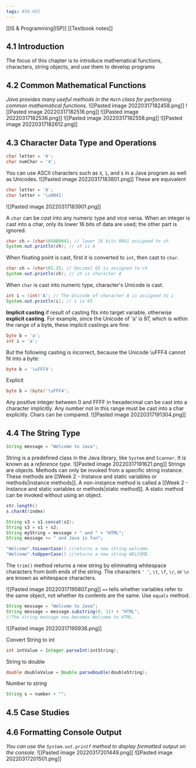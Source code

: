 ```yaml
---
tags: #50.001
---
```

[[IS & Programming|ISP]]
[[Textbook notes]]

## 4.1 Introduction
The focus of this chapter is to introduce mathematical functions, characters, string objects, and use them to develop programs

## 4.2 Common Mathematical Functions
*Java provides many useful methods in the `Math` class for performing common mathematical functions.*
![[Pasted image 20220317182458.png]]
![[Pasted image 20220317182516.png]]
![[Pasted image 20220317182536.png]]
![[Pasted image 20220317182558.png]]
![[Pasted image 20220317182612.png]]

## 4.3 Character Data Type and Operations
```java
char letter = 'A';
char numChar = '4';
```
You can use ASCII characters such as `X`, `1`, and `$` in a Java program as well as Unicodes.
![[Pasted image 20220317183801.png]]
These are equivalent
```java
char letter = 'A';
char letter = '\u0041'
```
![[Pasted image 20220317183901.png]]

A `char` can be *cast* into any numeric type and vice versa. When an integer is cast into a char, only its lower 16 bits of data are used; the other part is ignored.
```java
char ch = (char)0XAB0041; // lower 16 bits 0041 assigned to ch
System.out.println(ch); // ch is A
```
When floating point is cast, first it is converted to `int`, then cast to `char`.
```java
char ch = (char)65.25; // Decimal 65 is assigned to ch
System.out.println(ch); // ch is character A
```
When `char` is cast into numeric type, character's Unicode is cast.
```java
int i = (int)'A'; // The Unicode of character A is assigned to i
System.out.println(i); // i is 65
```

**Implicit casting** if result of casting fits into target variable, otherwise **explicit casting**.
For example, since the Unicode of 'a' is 97, which is within the range of a byte, these implicit castings are fine:
```java
byte b = 'a';
int i = 'a';
```
But the following casting is incorrect, because the Unicode \uFFF4 cannot fit into a byte: 
```java
byte b = '\uFFF4';
```
Explicit
```java
byte b = (byte)'\uFFF4';
```
Any positive integer between 0 and FFFF in hexadecimal can be cast into a character implicitly. Any number not in this range must be cast into a char explicitly.
Chars can be compared.
![[Pasted image 20220317191304.png]]

## 4.4 The String Type
```java
String message = "Welcome to Java";
```
String is a predefined class in the Java library, like `System` and `Scanner`.
It is known as a *reference type*.
![[Pasted image 20220317191621.png]]
Strings are objects. Methods can only be invoked from a specific string instance. These methods are [[Week 2 - Instance and static variables or methods|instance methods]]. A non-instance method is called a [[Week 2 - Instance and static variables or methods|static method]]. A static method can be invoked without using an object. 
```java
str.length()
s.charAt(index)
```
```java
String s3 = s1.concat(s2);
String s3 = s1 + s2;
String myString = message + " and " + "HTML";
String message += " and Java is fun";
```
```java
"Welcome".toLowerCase() //returns a new string welcome.
"Welcome".toUpperCase() //returns a new string WELCOME.
```

The `trim()` method returns a new string by eliminating whitespace characters from both ends of the string. The characters `' '`, `\t`, `\f`, `\r`, or `\n` are known as whitespace characters.

![[Pasted image 20220317195807.png]]
`==` tells whether variables refer to the same object, not whether its contents are the same. Use `equals` method.

```java
String message = "Welcome to Java"; 
String message = message.substring(0, 11) + "HTML"; 
//The string message now becomes Welcome to HTML.
```
![[Pasted image 20220317195938.png]]

Convert String to int
```java
int intValue = Integer.parseInt(intString);
```
String to double
```java
double doubleValue = Double.parseDouble(doubleString);
```
Number to string
```java
String s = number + "";
```

## 4.5 Case Studies

## 4.6 Formatting Console Output
*You can use the `System.out.printf` method to display formatted output on the console.*
![[Pasted image 20220317201449.png]]
![[Pasted image 20220317201501.png]]
